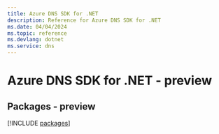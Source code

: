 ```yaml
---
title: Azure DNS SDK for .NET
description: Reference for Azure DNS SDK for .NET
ms.date: 04/04/2024
ms.topic: reference
ms.devlang: dotnet
ms.service: dns
---
```

# Azure DNS SDK for .NET - preview
## Packages - preview
[!INCLUDE [packages](dns-index.md)]